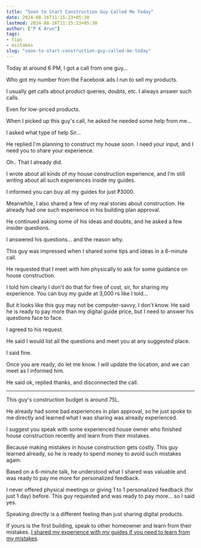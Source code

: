 ```yaml
---
title: "Soon to Start Construction Guy Called Me Today"
date: 2024-08-16T11:15:23+05:30
lastmod: 2024-08-16T11:15:23+05:30
author: ["P K Arun"]
tags: 
- tips
- mistakes
slug: "soon-to-start-construction-guy-called-me-today"
---
```

Today at around 6 PM, I got a call from one guy… 

Who got my number from the Facebook ads I run to sell my products. 

I usually get calls about product queries, doubts, etc. I always answer such calls. 

Even for low-priced products. 

When I picked up this guy's call, he asked he needed some help from me…

I asked what type of help Sir...

He replied I'm planning to construct my house soon. I need your input, and I need you to share your experience.

Oh.. That I already did. 

I wrote about all kinds of my house construction experience, and I'm still writing about all such experiences inside my guides. 

I informed you can buy all my guides for just ₹3000.

Meanwhile, I also shared a few of my real stories about construction. He already had one such experience in his building plan approval.

He continued asking some of his ideas and doubts, and he asked a few insider questions. 

I answered his questions… and the reason why.

This guy was impressed when I shared some tips and ideas in a 6-minute call.

He requested that I meet with him physically to ask for some guidance on house construction.

I told him clearly I don't do that for free of cost, sir, for sharing my experience. You can buy my guide at 3,000 rs like I told…

But it looks like this guy may not be computer-savvy, I don't know. He said he is ready to pay more than my digital guide price, but I need to answer his questions face to face.

I agreed to his request.

He said I would list all the questions and meet you at any suggested place.

I said fine. 

Once you are ready, do let me know. I will update the location, and we can meet as I informed him.

He said ok, replied thanks, and disconnected the call. 

---

This guy's construction budget is around 75L.

He already had some bad experiences in plan approval, so he just spoke to me directly and learned what I was sharing was already experienced. 

I suggest you speak with some experienced house owner who finished house construction recently and learn from their mistakes.

Because making mistakes in house construction gets costly. This guy learned already, so he is ready to spend money to avoid such mistakes again.

Based on a 6-minute talk, he understood what I shared was valuable and was ready to pay me more for personalized feedback.

I never offered physical meetings or giving 1 to 1 personalized feedback (for just 1 day) before. This guy requested and was ready to pay more… so I said yes. 

Speaking directly is a different feeling than just sharing digital products.

If yours is the first building, speak to other homeowner and learn from their mistakes. [I shared my experience with my guides if you need to learn from my mistakes](https://houseconstructionguide.com/products/). 